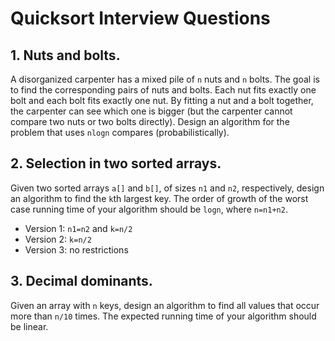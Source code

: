 # Quicksort Interview Questions

## 1. Nuts and bolts.
A disorganized carpenter has a mixed pile of `n` nuts and `n` bolts. The goal is to find the corresponding pairs of nuts and bolts. Each nut fits exactly one bolt and each bolt fits exactly one nut. By fitting a nut and a bolt together, the carpenter can see which one is bigger (but the carpenter cannot compare two nuts or two bolts directly). Design an algorithm for the problem that uses `nlogn` compares (probabilistically).

## 2. Selection in two sorted arrays.
Given two sorted arrays `a[]` and `b[]`, of sizes `n1` and `n2`, respectively, design an algorithm to find the `k`th largest key. The order of growth of the worst case running time of your algorithm should be `logn`, where `n=n1+n2`.

* Version 1: `n1=n2` and `k=n/2`
* Version 2: `k=n/2`
* Version 3: no restrictions

## 3. Decimal dominants.
Given an array with `n` keys, design an algorithm to find all values that occur more than `n/10` times. The expected running time of your algorithm should be linear.
